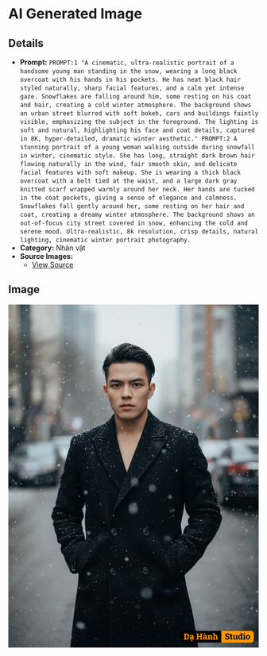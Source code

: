 # AI Generated Image

## Details
- **Prompt:** `PROMPT:1 "A cinematic, ultra-realistic portrait of a handsome young man standing in the snow, wearing a long black overcoat with his hands in his pockets. He has neat black hair styled naturally, sharp facial features, and a calm yet intense gaze. Snowflakes are falling around him, some resting on his coat and hair, creating a cold winter atmosphere. The background shows an urban street blurred with soft bokeh, cars and buildings faintly visible, emphasizing the subject in the foreground. The lighting is soft and natural, highlighting his face and coat details, captured in 8K, hyper-detailed, dramatic winter aesthetic." PROMPT:2 A stunning portrait of a young woman walking outside during snowfall in winter, cinematic style. She has long, straight dark brown hair flowing naturally in the wind, fair smooth skin, and delicate facial features with soft makeup. She is wearing a thick black overcoat with a belt tied at the waist, and a large dark gray knitted scarf wrapped warmly around her neck. Her hands are tucked in the coat pockets, giving a sense of elegance and calmness. Snowflakes fall gently around her, some resting on her hair and coat, creating a dreamy winter atmosphere. The background shows an out-of-focus city street covered in snow, enhancing the cold and serene mood. Ultra-realistic, 8k resolution, crisp details, natural lighting, cinematic winter portrait photography.`
- **Category:** Nhân vật
- **Source Images:**
  - [View Source](https://raw.githubusercontent.com/lenzcomvth/ImageLibrary/main/Male.png)

## Image
![AI Generated Image](./image-2025-10-06T21-08-29-797Z-i2m30.png)